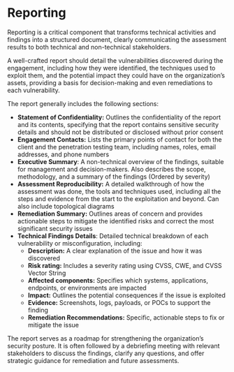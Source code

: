 # Reporting

Reporting is a critical component that transforms technical activities and findings into a structured document, clearly communicating the assessment results to both technical and non-technical stakeholders.

A well-crafted report should detail the vulnerabilities discovered during the engagement, including how they were identified, the techniques used to exploit them, and the potential impact they could have on the organization’s assets, providing a basis for decision-making and even remediations to each vulnerability.

The report generally includes the following sections:

* **Statement of Confidentiality:** Outlines the confidentiality of the report and its contents, specifying that the report contains sensitive security details and should not be distributed or disclosed without prior consent
* **Engagement Contacts:** Lists the primary points of contact for both the client and the penetration testing team, including names, roles, email addresses, and phone numbers
* **Executive Summary**: A non-technical overview of the findings, suitable for management and decision-makers. Also describes the scope, methodology, and a summary of the findings (Ordered by severity)
* **Assessment Reproducibility:** A detailed walkthrough of how the assessment was done, the tools and techniques used, including all the steps and evidence from the start to the exploitation and beyond. Can also include topological diagrams
* **Remediation Summary:** Outlines areas of concern and provides actionable steps to mitigate the identified risks and correct the most significant security issues
* **Technical Findings Details**: Detailed technical breakdown of each vulnerability or misconfiguration, including:
  * **Description:** A clear explanation of the issue and how it was discovered
  * **Risk rating:** Includes a severity rating using CVSS, CWE, and CVSS Vector String
  * **Affected components:** Specifies which systems, applications, endpoints, or environments are impacted
  * **Impact:** Outlines the potential consequences if the issue is exploited
  * **Evidence:** Screenshots, logs, payloads, or POCs to support the finding
  * **Remediation Recommendations:** Specific, actionable steps to fix or mitigate the issue

The report serves as a roadmap for strengthening the organization’s security posture. It is often followed by a debriefing meeting with relevant stakeholders to discuss the findings, clarify any questions, and offer strategic guidance for remediation and future assessments.

